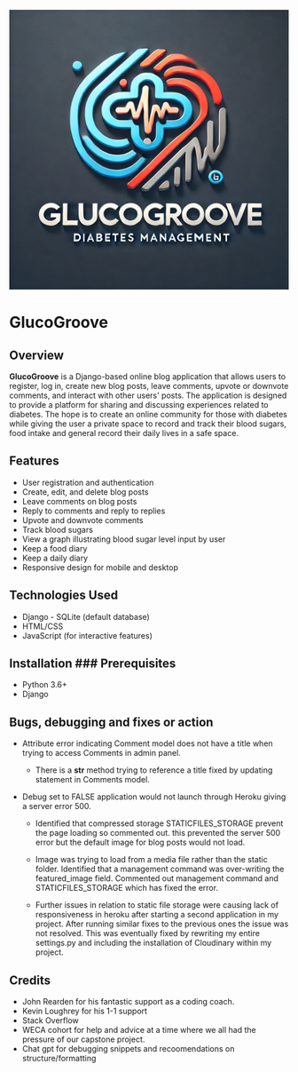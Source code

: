 ![GlucoGroove logo](static/images/GlucoGroove_logo.jpg)

# **GlucoGroove**

## Overview 

**GlucoGroove** is a Django-based online blog application that allows users to register, log in, 
create new blog posts, leave comments, upvote or downvote comments, and interact with 
other users' posts. The application is designed to provide a platform for sharing and 
discussing experiences related to diabetes. The hope is to create an online community for those with diabetes
while giving the user a private space to record and track their blood sugars, food intake and 
general record their daily lives in a safe space.

## Features 

- User registration and authentication 
- Create, edit, and delete blog posts 
- Leave comments on blog posts
- Reply to comments and reply to replies
- Upvote and downvote comments
- Track blood sugars
- View a graph illustrating blood sugar level input by user
- Keep a food diary
- Keep a daily diary 
- Responsive design for mobile and desktop 

## Technologies Used 

- Django - SQLite (default database) 
- HTML/CSS 
- JavaScript (for interactive features) 

## Installation ### Prerequisites 

- Python 3.6+ 
- Django


## Bugs, debugging and fixes or action

- Attribute error indicating Comment model does not have a title
  when trying to access Comments in admin panel.
    
    - There is a __str__ method trying to reference a title fixed by updating
      statement in Comments model.

- Debug set to FALSE application would not launch through Heroku giving a server error 500.
  
  - Identified that compressed storage STATICFILES_STORAGE prevent the page loading so commented out.
    this prevented the server 500 error but the default image for blog posts would not load.
  
  - Image was trying to load from a media file rather than the static folder.
    Identified that a management command was over-writing the featured_image field.
    Commented out management command and STATICFILES_STORAGE which has fixed the error.

  - Further issues in relation to static file storage were causing lack of responsiveness in heroku
    after starting a second application in my project. After running similar fixes to the previous ones 
    the issue was not resolved.
    This was eventually fixed by rewriting my entire settings.py and including the installation of
    Cloudinary within my project.

## Credits

- John Rearden for his fantastic support as a coding coach.
- Kevin Loughrey for his 1-1 support
- Stack Overflow
- WECA cohort for help and advice at a time where we all had 
  the pressure of our capstone project.
- Chat gpt for debugging snippets and recoomendations on structure/formatting 

